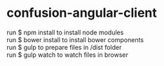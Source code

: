 # confusion-angular-client
run $ npm install to install node modules  
run $ bower install to install bower components  
run $ gulp to prepare files in /dist folder  
run $ gulp watch to watch files in browser
